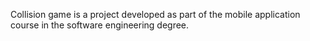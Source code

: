Collision game is a project developed as part of the mobile application course in the software engineering degree. 
